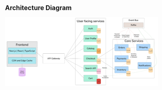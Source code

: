 ## Architecture Diagram

<p align="center">
<img src="../images/architecture_diagram_website_front_and_back.png" alt="Alt text" width="600">
</p>
